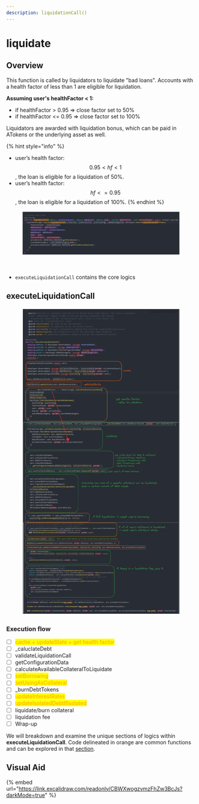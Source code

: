 ```yaml
---
description: liquidationCall()
---
```


# liquidate

## Overview

This function is called by liquidators to liquidate "bad loans". Accounts with a health factor of less than 1 are eligible for liquidation.

**Assuming user's healthFactor < 1:**

* if healthFactor > 0.95 => close factor set to 50%
* if healthFactor <= 0.95 => close factor set to 100%&#x20;

Liquidators are awarded with liquidation bonus, which can be paid in ATokens or the underlying asset as well.&#x20;

{% hint style="info" %}
* user’s health factor: $$0.95 < hf < 1$$, the loan is eligible for a liquidation of 50%.
* user’s health factor: $$hf <= 0.95$$, the loan is eligible for a liquidation of 100%.
{% endhint %}

<figure><img src="../../.gitbook/assets/image (208).png" alt=""><figcaption></figcaption></figure>

<img src="../../.gitbook/assets/file.excalidraw (23).svg" alt="" class="gitbook-drawing">

* `executeLiquidationCall` contains the core logics&#x20;

## executeLiquidationCall

<figure><img src="../../.gitbook/assets/image (205).png" alt=""><figcaption></figcaption></figure>

### Execution flow

* [ ] <mark style="color:orange;">cache + updateState + get health factor</mark>
* [ ] \_caluclateDebt
* [ ] validateLiquidationCall
* [ ] getConfigurationData
* [ ] calculateAvailableCollateralToLiquidate
* [ ] <mark style="color:orange;">setBorrowing</mark>
* [ ] <mark style="color:orange;">setUsingAsCollateral</mark>
* [ ] \_burnDebtTokens
* [ ] <mark style="color:orange;">updateInterestRates</mark>
* [ ] <mark style="color:orange;">updateIsolatedDebtIfIsolated</mark>
* [ ] liquidate/burn collateral
* [ ] liquidation fee
* [ ] Wrap-up

We will breakdown and examine the unique sections of logics within **executeLiquidationCall**. Code delineated in orange are common functions and can be explored in that [section](../common-functions/).

## Visual Aid

{% embed url="https://link.excalidraw.com/readonly/CBWXwogzvmzFhZw3BcJs?darkMode=true" %}
